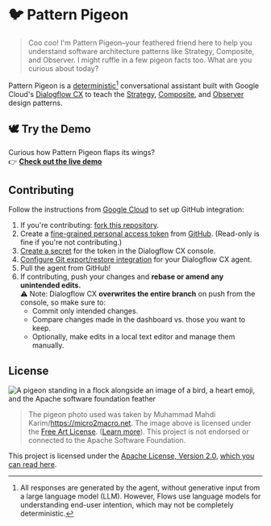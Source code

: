 <!-- Updating this README.md? Remember to update https://github.com/thatrobotdev/Pattern-Pigeon-website/ as well! -->

# 🐦 Pattern Pigeon

> Coo coo! I'm Pattern Pigeon–your feathered friend here to help you understand software architecture patterns like Strategy, Composite, and Observer. I might ruffle in a few pigeon facts too. What are you curious about today?

Pattern Pigeon is a [deterministic](https://cloud.google.com/dialogflow/cx/docs/generative-deterministic#deterministic)[^1] conversational assistant built with Google Cloud's [Dialogflow CX](https://dialogflow.cloud.google.com/cx/projects) to teach the [Strategy](https://en.wikipedia.org/wiki/Strategy_pattern), [Composite](https://en.wikipedia.org/wiki/Composite_pattern), and [Observer](https://en.wikipedia.org/wiki/Observer_pattern) design patterns.

[^1]: All responses are generated by the agent, without generative input from a large language model (LLM). However, Flows use language models for understanding end-user intention, which may not be completely deterministic.

## 🕊️ Try the Demo

Curious how Pattern Pigeon flaps its wings?  
👉 [**Check out the live demo**](https://www.jameskerrane.com/projects/pattern-pigeon/)

## Contributing

Follow the instructions from [Google Cloud](https://cloud.google.com/dialogflow/cx/docs/concept/github) to set up GitHub integration:

1. If you're contributing: [fork this repository](https://github.com/thatrobotdev/Pattern-Pigeon/fork).
2. Create a [fine-grained personal access token](https://cloud.google.com/dialogflow/cx/docs/concept/github#access_token) from [GitHub](https://docs.github.com/en/authentication/keeping-your-account-and-data-secure/creating-a-personal-access-token). (Read-only is fine if you're not contributing.)
3. [Create a secret](https://cloud.google.com/dialogflow/cx/docs/concept/github) for the token in the Dialogflow CX console.
4. [Configure Git export/restore integration](https://cloud.google.com/dialogflow/cx/docs/concept/github#dialogflow_config) for your Dialogflow CX agent.
5. Pull the agent from GitHub!
6. If contributing, push your changes and **rebase or amend any unintended edits.**  
   ⚠️ Note: Dialogflow CX **overwrites the entire branch** on push from the console, so make sure to:
   - Commit only intended changes.
   - Compare changes made in the dashboard vs. those you want to keep.
   - Optionally, make edits in a local text editor and manage them manually.

## License

![A pigeon standing in a flock alongside an image of a bird, a heart emoji, and the Apache software foundation feather](.github/README/Pigeon%20<3%20Apache/Pigeon%20<3%20Apache.png)

> The pigeon photo used was taken by Muhammad Mahdi Karim/https://micro2macro.net. The image above is licensed under the [Free Art License](https://artlibre.org/licence/lal/en/). ([Learn more](.github/README/Pigeon%20<3%20Apache/LICENSE)). This project is not endorsed or connected to the Apache Software Foundation.

This project is licensed under the [Apache License, Version 2.0](https://www.apache.org/licenses/LICENSE-2.0.html), [which you can read here](LICENSE).
